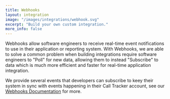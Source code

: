 ```yaml
---
title: Webhooks
layout: integration
image: "/images/integrations/webhook.svg"
excerpt: "Build your own custom integration."
more_info: false
---
```


Webhooks allow software engineers to receive real-time event notifications to use in their application or reporting system. With Webhooks, we are able to solve a common problem when building integrations require software engineers to "Poll" for new data, allowing them to instead "Subscribe" to data which is much more efficient and faster for real-time application integration.

We provide several events that developers can subscribe to keey their system in sync with events happening in their Call Tracker account, see our <a href="https://app.calltracker.io/help/article/webhooks/">Webhooks Documentation</a> for more.

